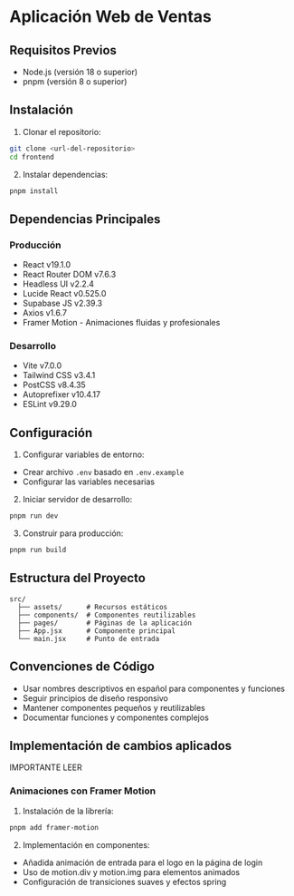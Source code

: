 # Aplicación Web de Ventas

## Requisitos Previos
- Node.js (versión 18 o superior)
- pnpm (versión 8 o superior)

## Instalación

1. Clonar el repositorio:
```bash
git clone <url-del-repositorio>
cd frontend
```

2. Instalar dependencias:
```bash
pnpm install
```

## Dependencias Principales

### Producción
- React v19.1.0
- React Router DOM v7.6.3
- Headless UI v2.2.4
- Lucide React v0.525.0
- Supabase JS v2.39.3
- Axios v1.6.7
- Framer Motion - Animaciones fluidas y profesionales

### Desarrollo
- Vite v7.0.0
- Tailwind CSS v3.4.1
- PostCSS v8.4.35
- Autoprefixer v10.4.17
- ESLint v9.29.0

## Configuración

1. Configurar variables de entorno:
- Crear archivo `.env` basado en `.env.example`
- Configurar las variables necesarias

2. Iniciar servidor de desarrollo:
```bash
pnpm run dev
```

3. Construir para producción:
```bash
pnpm run build
```

## Estructura del Proyecto

```
src/
  ├── assets/      # Recursos estáticos
  ├── components/  # Componentes reutilizables
  ├── pages/       # Páginas de la aplicación
  ├── App.jsx      # Componente principal
  └── main.jsx     # Punto de entrada
```

## Convenciones de Código

- Usar nombres descriptivos en español para componentes y funciones
- Seguir principios de diseño responsivo
- Mantener componentes pequeños y reutilizables
- Documentar funciones y componentes complejos

## Implementación de cambios aplicados
IMPORTANTE LEER
### Animaciones con Framer Motion
1. Instalación de la librería:
```bash
pnpm add framer-motion
```

2. Implementación en componentes:
- Añadida animación de entrada para el logo en la página de login
- Uso de motion.div y motion.img para elementos animados
- Configuración de transiciones suaves y efectos spring